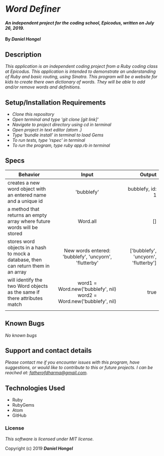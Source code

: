 # _Word Definer_

#### _An independent project for the coding school, Epicodus, written on July 26, 2019._

#### By _**Daniel Hongel**_

## Description

_This application is an independent coding project from a Ruby coding class at Epicodus. This application is intended to demonstrate an understanding of Ruby and basic routing, using Sinatra. This program will be a website for kids to create there own dictionary of words. They will be able to add and/or remove words and definitions._

## Setup/Installation Requirements

* _Clone this repository_
* _Open terminal and type 'git clone [git link]'_
* _Navigate to project directory using cd in terminal_
* _Open project in text editor (atom .)_
* _Type 'bundle install' in terminal to load Gems_
* _To run tests, type 'rspec' in terminal_
* _To run the program, type ruby app.rb in terminal_

## Specs
| Behavior | Input | Output |
| ------------- |:-------------:| -----:|
|creates a new word object with an entered name and a unique id| 'bubblefy' | bubblefy, id: 1|
|a method that returns an empty array where future words will be stored|Word.all|[]|
|stores word objects in a hash to mock a database, then can return them in an array|New words entered: 'bubblefy', 'uncyorn', 'flutterby'| ['bubblefy', 'uncyorn', 'flutterby']|
|will identify the two Word objects as the same if there attributes match| word1 = Word.new('bubblefy', nil) word2 = Word.new('bubblefy', nil) | true |
||||
## Known Bugs

_No known bugs_

## Support and contact details

_Please contact me if you encounter issues with this program, have suggestions, or would like to contribute to this or future projects. I can be reached at:  fatherofdharma@gmail.com._

## Technologies Used

* Ruby
* RubyGems
* Atom
* GitHub

### License
_This software is licensed under MIT license._

Copyright (c) 2019 **_Daniel Hongel_**
